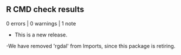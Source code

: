 ## R CMD check results

0 errors | 0 warnings | 1 note

* This is a new release.

-We have removed 'rgdal' from Imports, since this package is retiring.
